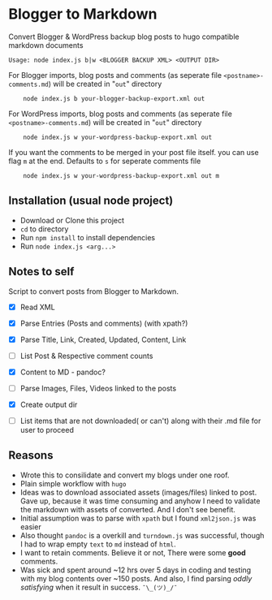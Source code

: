 # Blogger to Markdown

 Convert Blogger & WordPress backup blog posts to hugo compatible markdown documents 


    Usage: node index.js b|w <BLOGGER BACKUP XML> <OUTPUT DIR>

For Blogger imports, blog posts and comments (as seperate file `<postname>-comments.md`) will be created in "`out`" directory

```
    node index.js b your-blogger-backup-export.xml out
```

For WordPress imports, blog posts and comments (as seperate file `<postname>-comments.md`) will be created in "`out`" directory

```
    node index.js w your-wordpress-backup-export.xml out
```

If you want the comments to be merged in your post file itself. you can use flag `m` at the end. Defaults to `s` for seperate comments file

```
    node index.js w your-wordpress-backup-export.xml out m
```


## Installation (usual node project)

* Download or Clone this project
* `cd` to directory
* Run `npm install` to install dependencies
* Run `node index.js <arg...>`

## Notes to self

Script to convert posts from Blogger to Markdown.

- [x] Read XML
- [x] Parse Entries (Posts and comments) (with xpath?)
- [x] Parse Title, Link, Created, Updated, Content, Link
- [ ] List Post & Respective comment counts
- [x] Content to MD - pandoc?
- [ ] Parse Images, Files, Videos linked to the posts
- [x] Create output dir
- [ ] List items that are not downloaded( or can't) along with their .md file for user to proceed


## Reasons

* Wrote this to consilidate and convert my blogs under one roof.
* Plain simple workflow with `hugo` 
* Ideas was to download associated assets (images/files) linked to post. Gave up, because it was time consuming and anyhow I need to validate the markdown with assets of converted. And I don't see benefit.
* Initial assumption was to parse with `xpath` but I found `xml2json.js` was easier
* Also thought `pandoc` is a overkill and `turndown.js` was successful, though I had to wrap empty `text` to `md` instead of `html`.
* I want to retain comments. Believe it or not, There were some **good** comments.
* Was sick and spent around ~12 hrs over 5 days in coding and testing with my blog contents over ~150 posts. And also, I find parsing _oddly satisfying_ when it result in success. `¯\_(ツ)_/¯`

